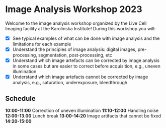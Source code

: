 # Image Analysis Workshop 2023

Welcome to the image analysis workshop organized by the Live Cell Imaging facility at the Karolinska Institute! During this workshop you will:

- [x] See typical examples of what can be done with image analysis and the limitations for each example
- [x] Understand the principles of image analysis: digital images, pre-processing, segmentation, post-processing, etc
- [x] Understand which image artefacts can be corrected by image analysis in some cases but are easier to correct before acquisition, e.g., uneven illumination
- [x] Understand which image artefacts cannot be corrected by image analysis, e.g., saturation, underexposure, bleedthrough

## Schedule

**10:00-11:00** Correction of uneven illumination
**11:10-12:00** Handling noise
**12:00-13.00** Lunch break
**13:00-14:20** Image artifacts that cannot be fixed
**14:20-15:00**